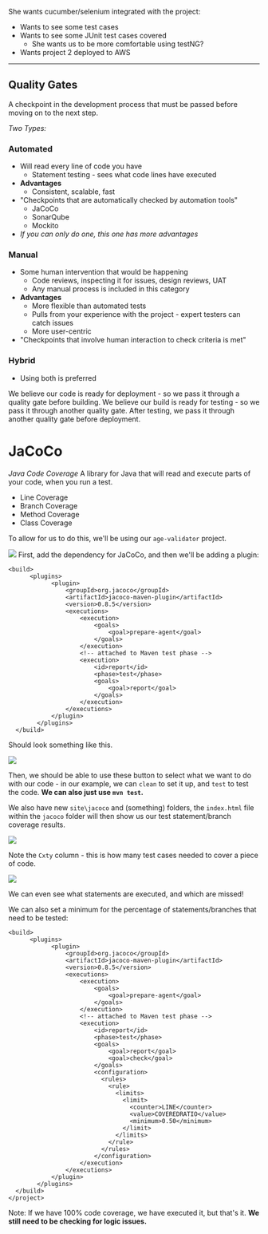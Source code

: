 She wants cucumber/selenium integrated with the project:
 - Wants to see some test cases
 - Wants to see some JUnit test cases covered
	 - She wants us to be more comfortable using testNG?
 - Wants project 2 deployed to AWS

---

## Quality Gates
A checkpoint in the development process that must be passed before moving on to the next step.

*Two Types:*
### Automated
- Will read every line of code you have
	- Statement testing - sees what code lines have executed
- **Advantages**
	- Consistent, scalable, fast
- "Checkpoints that are automatically checked by automation tools"
	- JaCoCo
	- SonarQube
	- Mockito
- *If you can only do one, this one has more advantages*

### Manual
 - Some human intervention that would be happening
	 - Code reviews, inspecting it for issues, design reviews, UAT
	 - Any manual process is included in this category
 - **Advantages**
	 - More flexible than automated tests
	 - Pulls from your experience with the project - expert testers can catch issues
	 - More user-centric
 - "Checkpoints that involve human interaction to check criteria is met"

### Hybrid
 - Using both is preferred 

We believe our code is ready for deployment - so we pass it through a quality gate before building.
We believe our build is ready for testing - so we pass it through another quality gate.
After testing, we pass it through another quality gate before deployment.

# JaCoCo
*Java Code Coverage*
A library for Java that will read and execute parts of your code, when you run a test.
- Line Coverage
- Branch Coverage
- Method Coverage
- Class Coverage

To allow for us to do this, we'll be using our `age-validator` project.

![](../Images/Pasted%20image%2020240821110601.png)
First, add the dependency for JaCoCo, and then we'll be adding a plugin:

```
<build>
      <plugins>
            <plugin>
                <groupId>org.jacoco</groupId>
                <artifactId>jacoco-maven-plugin</artifactId>
                <version>0.8.5</version>
                <executions>
                    <execution>
                        <goals>
                            <goal>prepare-agent</goal>
                        </goals>
                    </execution>
                    <!-- attached to Maven test phase -->
                    <execution>
                        <id>report</id>
                        <phase>test</phase>
                        <goals>
                            <goal>report</goal>
                        </goals>
                    </execution>
                </executions>
            </plugin>
        </plugins>
  </build>
```

Should look something like this.

![](../Images/Pasted%20image%2020240821111446.png)

Then, we should be able to use these button to select what we want to do with our code - in our example, we can `clean` to set it up, and `test` to test the code. **We can also just use `mvn test`.**

We also have new `site\jacoco` and (something) folders, the `index.html` file within the `jacoco` folder will then show us our test statement/branch coverage results.

![](../Images/Pasted%20image%2020240821112005.png)

Note the `Cxty` column - this is how many test cases needed to cover a piece of code.

![](../Images/Pasted%20image%2020240821112538.png)

We can even see what statements are executed, and which are missed!

We can also set a minimum for the percentage of statements/branches that need to be tested:

```
<build>
      <plugins>
            <plugin>
                <groupId>org.jacoco</groupId>
                <artifactId>jacoco-maven-plugin</artifactId>
                <version>0.8.5</version>
                <executions>
                    <execution>
                        <goals>
                            <goal>prepare-agent</goal>
                        </goals>
                    </execution>
                    <!-- attached to Maven test phase -->
                    <execution>
                        <id>report</id>
                        <phase>test</phase>
                        <goals>
                            <goal>report</goal>
                            <goal>check</goal>
                        </goals>
                        <configuration>
                          <rules>
                            <rule>
                              <limits>
                                <limit>
                                  <counter>LINE</counter>
                                  <value>COVEREDRATIO</value>
                                  <minimum>0.50</minimum>
                                </limit>
                              </limits>
                            </rule>
                          </rules>
                        </configuration>
                    </execution>
                </executions>
            </plugin>
        </plugins>
  </build>
</project>
```

Note: If we have 100% code coverage, we have executed it, but that's it. **We still need to be checking for logic issues.**

